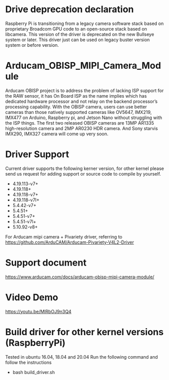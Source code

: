 # Drive deprecation declaration
Raspberry Pi is transitioning from a legacy camera software stack based on proprietary Broadcom GPU code to an open-source stack based on libcamera. This version of the driver is deprecated on the new Bullseye system or later. This driver just can be used on legacy buster version system or before version.

# Arducam_OBISP_MIPI_Camera_Module

Arducam OBISP project is to address the problem of lacking ISP support for the RAW sensor, it has On Board ISP as the name implies which has dedicated hardware processor and not relay on the backend processor’s processing capability. With the OBISP camera, users can use better cameras than those natively supported cameras like OV5647, IMX219, IMX477 on Arduino, Raspberry pi, and Jetson Nano without struggling with the ISP things. The first two released OBISP cameras are 13MP AR1335 high-resolution camera and 2MP AR0230 HDR camera. And Sony starvis IMX290, IMX327 camera will come up very soon.

# Driver Support
Current driver supports the following kerner version, for other kernel please send us request for adding support or source code to compile by yourself.
* 4.19.113-v7+
* 4.19.118+
* 4.19.118-v7+
* 4.19.118-v7I+
* 5.4.42-v7+
* 5.4.51+
* 5.4.51-v7+
* 5.4.51-v7l+
* 5.10.92-v8+

For Arducam mipi camera + Pivariety driver, referring to https://github.com/ArduCAM/Arducam-Pivariety-V4L2-Driver
# Support document
https://www.arducam.com/docs/arducam-obisp-mipi-camera-module/

# Video Demo
https://youtu.be/MlRbOJ9n3Q4


# Build driver for other kernel versions (RaspberryPi)
Tested in ubuntu 16.04, 18.04 and 20.04
Run the following command and follow the instructions

* bash build_driver.sh
